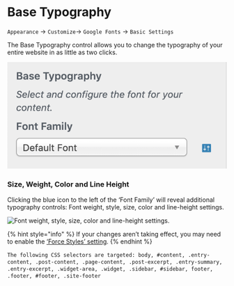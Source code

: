# Base Typography

`Appearance` → `Customize`→ `Google Fonts` → `Basic Settings`

The Base Typography control allows you to change the typography of your entire website in as little as two clicks.

![](../.gitbook/assets/image%20%288%29.png)

### Size, Weight, Color and Line Height

Clicking the blue icon to the left of the ‘Font Family’ will reveal additional typography controls:  Font weight, style, size, color and line-height settings.

![Font weight, style, size, color and line-height settings.](https://fontsplugin.com/wp-content/uploads/2019/04/reveal-settings.png)

{% hint style="info" %}
If your changes aren’t taking effect, you may need to enable the [‘Force Styles’ setting](../debugging/force-styles-setting.md).
{% endhint %}

```text
The following CSS selectors are targeted: body, #content, .entry-content, .post-content, .page-content, .post-excerpt, .entry-summary, .entry-excerpt, .widget-area, .widget, .sidebar, #sidebar, footer, .footer, #footer, .site-footer
```

